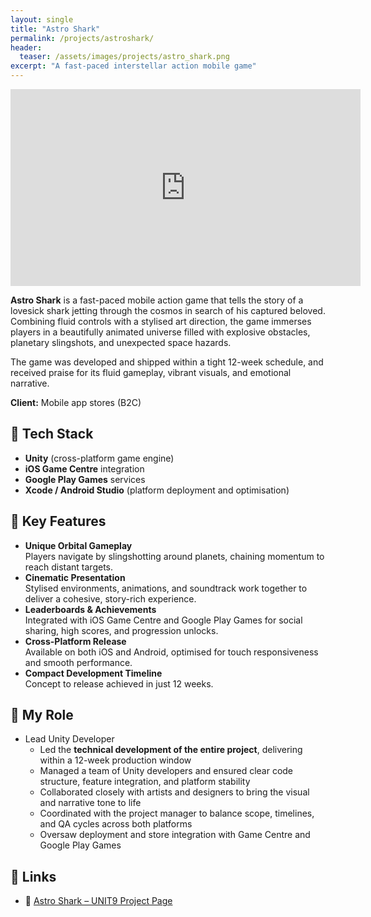 ```yaml
---
layout: single
title: "Astro Shark"
permalink: /projects/astroshark/
header:
  teaser: /assets/images/projects/astro_shark.png
excerpt: "A fast-paced interstellar action mobile game"
---
```


<iframe src="https://www.youtube.com/embed/Kyeb3TnmKNU?si=9zgvYndF3ZfEmkTb"
        width="560" 
        height="315" 
        title="Astro Shark Demo" 
        frameborder="0" 
        allow="accelerometer; autoplay; clipboard-write; encrypted-media; gyroscope; picture-in-picture; web-share" 
        referrerpolicy="strict-origin-when-cross-origin" 
        allowfullscreen>
</iframe>

**Astro Shark** is a fast-paced mobile action game that tells the story of a lovesick shark jetting through the cosmos in search of his captured beloved. Combining fluid controls with a stylised art direction, the game immerses players in a beautifully animated universe filled with explosive obstacles, planetary slingshots, and unexpected space hazards.

The game was developed and shipped within a tight 12-week schedule, and received praise for its fluid gameplay, vibrant visuals, and emotional narrative.

**Client:** Mobile app stores (B2C)

## 🔧 Tech Stack

- **Unity** (cross-platform game engine)  
- **iOS Game Centre** integration  
- **Google Play Games** services  
- **Xcode / Android Studio** (platform deployment and optimisation)

## 🔑 Key Features

- **Unique Orbital Gameplay**  
  Players navigate by slingshotting around planets, chaining momentum to reach distant targets.  
- **Cinematic Presentation**  
  Stylised environments, animations, and soundtrack work together to deliver a cohesive, story-rich experience.  
- **Leaderboards & Achievements**  
  Integrated with iOS Game Centre and Google Play Games for social sharing, high scores, and progression unlocks.  
- **Cross-Platform Release**  
  Available on both iOS and Android, optimised for touch responsiveness and smooth performance.  
- **Compact Development Timeline**  
  Concept to release achieved in just 12 weeks.

## 👨 My Role

- Lead Unity Developer
  - Led the **technical development of the entire project**, delivering within a 12-week production window  
  - Managed a team of Unity developers and ensured clear code structure, feature integration, and platform stability  
  - Collaborated closely with artists and designers to bring the visual and narrative tone to life  
  - Coordinated with the project manager to balance scope, timelines, and QA cycles across both platforms  
  - Oversaw deployment and store integration with Game Centre and Google Play Games

<!---
## 🛠 Technical Deep Dive
> _TBC—consider describing trajectory prediction logic, orbit mechanics, or mobile performance techniques._
 
## 🚀 Lessons Learned & Next Steps
- **Challenges Overcome:** _Tight deadline, balancing physics-based mechanics with casual UX_  
- **Future Enhancements:** _New worlds, boss encounters, deeper upgrade systems_  
--->

## 🔗 Links

- 🚀 [Astro Shark – UNIT9 Project Page](https://www.unit9.com/project/astro-shark/)